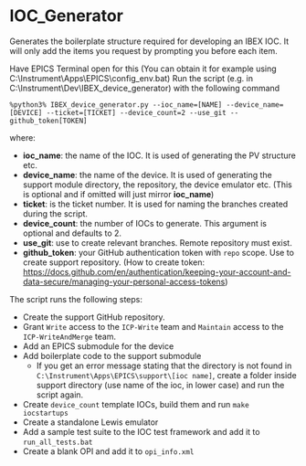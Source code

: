 # IOC_Generator
Generates the boilerplate structure required for developing an IBEX IOC. It will only add the items you request by prompting you before each item.

Have EPICS Terminal open for this (You can obtain it for example using C:\Instrument\Apps\EPICS\config_env.bat)
Run the script (e.g. in C:\Instrument\Dev\IBEX_device_generator) with the following command

```
%python3% IBEX_device_generator.py --ioc_name=[NAME] --device_name=[DEVICE] --ticket=[TICKET] --device_count=2 --use_git --github_token[TOKEN]
```

where:

- **ioc_name**: the name of the IOC. It is used of generating the PV structure etc.
- **device_name**: the name of the device. It is used of generating the support module directory, the repository, the device emulator etc. (This is optional and if omitted will just mirror **ioc_name**)
- **ticket**: is the ticket number. It is used for naming the branches created during the script.
- **device_count**: the number of IOCs to generate. This argument is optional and defaults to 2.
- **use_git**: use to create relevant branches. Remote repository must exist.
- **github_token**: your GitHub authentication token with `repo` scope. Use to create support repository. (How to create token: https://docs.github.com/en/authentication/keeping-your-account-and-data-secure/managing-your-personal-access-tokens)

The script runs the following steps:

- Create the support GitHub repository.
- Grant `Write` access to the `ICP-Write` team and `Maintain` access to the `ICP-WriteAndMerge` team.
- Add an EPICS submodule for the device
- Add boilerplate code to the support submodule
  - If you get an error message stating that the directory is not found in `C:\Instrument\Apps\EPICS\support\[ioc name]`, create a folder inside support directory (use name of the ioc, in lower case) and run the script again.
- Create `device_count` template IOCs, build them and run `make iocstartups`
- Create a standalone Lewis emulator
- Add a sample test suite to the IOC test framework and add it to `run_all_tests.bat`
- Create a blank OPI and add it to `opi_info.xml`
